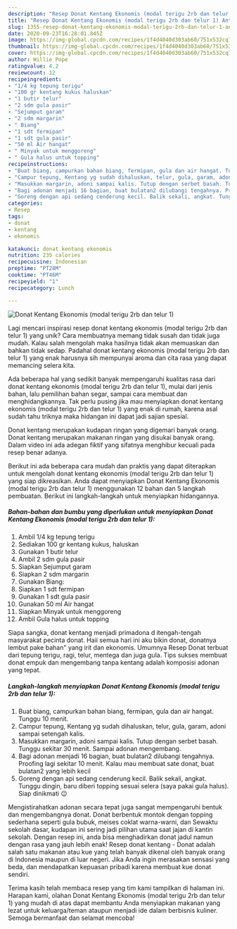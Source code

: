 ```yaml
---
description: "Resep Donat Kentang Ekonomis (modal terigu 2rb dan telur 1) Anti Gagal"
title: "Resep Donat Kentang Ekonomis (modal terigu 2rb dan telur 1) Anti Gagal"
slug: 1355-resep-donat-kentang-ekonomis-modal-terigu-2rb-dan-telur-1-anti-gagal
date: 2020-09-23T16:28:01.845Z
image: https://img-global.cpcdn.com/recipes/1f4d4040d303ab60/751x532cq70/donat-kentang-ekonomis-modal-terigu-2rb-dan-telur-1-foto-resep-utama.jpg
thumbnail: https://img-global.cpcdn.com/recipes/1f4d4040d303ab60/751x532cq70/donat-kentang-ekonomis-modal-terigu-2rb-dan-telur-1-foto-resep-utama.jpg
cover: https://img-global.cpcdn.com/recipes/1f4d4040d303ab60/751x532cq70/donat-kentang-ekonomis-modal-terigu-2rb-dan-telur-1-foto-resep-utama.jpg
author: Willie Pope
ratingvalue: 4.2
reviewcount: 12
recipeingredient:
- "1/4 kg tepung terigu"
- "100 gr kentang kukus haluskan"
- "1 butir telur"
- "2 sdm gula pasir"
- "Sejumput garam"
- "2 sdm margarin"
- " Biang"
- "1 sdt fermipan"
- "1 sdt gula pasir"
- "50 ml Air hangat"
- " Minyak untuk menggoreng"
- " Gula halus untuk topping"
recipeinstructions:
- "Buat biang, campurkan bahan biang, fermipan, gula dan air hangat. Tunggu 10 menit."
- "Campur tepung, Kentang yg sudah dihaluskan, telur, gula, garam, adoni sampai setengah kalis."
- "Masukkan margarin, adoni sampai kalis. Tutup dengan serbet basah. Tunggu sekitar 30 menit. Sampai adonan mengembang."
- "Bagi adonan menjadi 16 bagian, buat bulatan2 dilubangi tengahnya. Proofing lagi sekitar 10 menit. Kalau mau membuat sate donat, buat bulatan2 yang lebih kecil"
- "Goreng dengan api sedang cenderung kecil. Balik sekali, angkat. Tunggu dingin, baru diberi topping sesuai selera (saya pakai gula halus). Siap dinikmati 😉"
categories:
- Resep
tags:
- donat
- kentang
- ekonomis

katakunci: donat kentang ekonomis 
nutrition: 235 calories
recipecuisine: Indonesian
preptime: "PT28M"
cooktime: "PT46M"
recipeyield: "1"
recipecategory: Lunch

---
```



![Donat Kentang Ekonomis (modal terigu 2rb dan telur 1)](https://img-global.cpcdn.com/recipes/1f4d4040d303ab60/751x532cq70/donat-kentang-ekonomis-modal-terigu-2rb-dan-telur-1-foto-resep-utama.jpg)

Lagi mencari inspirasi resep donat kentang ekonomis (modal terigu 2rb dan telur 1) yang unik? Cara membuatnya memang tidak susah dan tidak juga mudah. Kalau salah mengolah maka hasilnya tidak akan memuaskan dan bahkan tidak sedap. Padahal donat kentang ekonomis (modal terigu 2rb dan telur 1) yang enak harusnya sih mempunyai aroma dan cita rasa yang dapat memancing selera kita.

Ada beberapa hal yang sedikit banyak mempengaruhi kualitas rasa dari donat kentang ekonomis (modal terigu 2rb dan telur 1), mulai dari jenis bahan, lalu pemilihan bahan segar, sampai cara membuat dan menghidangkannya. Tak perlu pusing jika mau menyiapkan donat kentang ekonomis (modal terigu 2rb dan telur 1) yang enak di rumah, karena asal sudah tahu triknya maka hidangan ini dapat jadi sajian spesial.

Donat kentang merupakan kudapan ringan yang digemari banyak orang. Donat kentang merupakan makanan ringan yang disukai banyak orang. Dalam video ini ada adegan fiktif yang sifatnya menghibur kecuali pada resep benar adanya.


Berikut ini ada beberapa cara mudah dan praktis yang dapat diterapkan untuk mengolah donat kentang ekonomis (modal terigu 2rb dan telur 1) yang siap dikreasikan. Anda dapat menyiapkan Donat Kentang Ekonomis (modal terigu 2rb dan telur 1) menggunakan 12 bahan dan 5 langkah pembuatan. Berikut ini langkah-langkah untuk menyiapkan hidangannya.

<!--inarticleads1-->

##### Bahan-bahan dan bumbu yang diperlukan untuk menyiapkan Donat Kentang Ekonomis (modal terigu 2rb dan telur 1):

1. Ambil 1/4 kg tepung terigu
1. Sediakan 100 gr kentang kukus, haluskan
1. Gunakan 1 butir telur
1. Ambil 2 sdm gula pasir
1. Siapkan Sejumput garam
1. Siapkan 2 sdm margarin
1. Gunakan  Biang:
1. Siapkan 1 sdt fermipan
1. Gunakan 1 sdt gula pasir
1. Gunakan 50 ml Air hangat
1. Siapkan  Minyak untuk menggoreng
1. Ambil  Gula halus untuk topping


Siapa sangka, donat kentang menjadi primadona d itengah-tengah masyarakat pecinta donat. Haii semua hari ini aku bikin donat, donatnya lembut pake bahan&#34; yang irit dan ekonomis. Umumnya Resep Donat terbuat dari tepung terigu, ragi, telur, mentega dan juga gula. Tips sukses membuat donat empuk dan mengembang tanpa kentang adalah komposisi adonan yang tepat. 

<!--inarticleads2-->

##### Langkah-langkah menyiapkan Donat Kentang Ekonomis (modal terigu 2rb dan telur 1):

1. Buat biang, campurkan bahan biang, fermipan, gula dan air hangat. Tunggu 10 menit.
1. Campur tepung, Kentang yg sudah dihaluskan, telur, gula, garam, adoni sampai setengah kalis.
1. Masukkan margarin, adoni sampai kalis. Tutup dengan serbet basah. Tunggu sekitar 30 menit. Sampai adonan mengembang.
1. Bagi adonan menjadi 16 bagian, buat bulatan2 dilubangi tengahnya. Proofing lagi sekitar 10 menit. Kalau mau membuat sate donat, buat bulatan2 yang lebih kecil
1. Goreng dengan api sedang cenderung kecil. Balik sekali, angkat. Tunggu dingin, baru diberi topping sesuai selera (saya pakai gula halus). Siap dinikmati 😉


Mengistirahatkan adonan secara tepat juga sangat mempengaruhi bentuk dan mengembangnya donat. Donat berbentuk montok dengan topping sederhana seperti gula bubuk, meises coklat warna-warni, dan Sewaktu sekolah dasar, kudapan ini sering jadi pilihan utama saat jajan di kantin sekolah. Dengan resep ini, anda bisa menghadirkan donat jadul namun dengan rasa yang jauh lebih enak! Resep donat kentang - Donat adalah salah satu makanan atau kue yang telah banyak dikenal oleh banyak orang di Indonesia maupun di luar negeri. Jika Anda ingin merasakan sensasi yang beda, dan mendapatkan kepuasan pribadi karena membuat kue donat sendiri. 

Terima kasih telah membaca resep yang tim kami tampilkan di halaman ini. Harapan kami, olahan Donat Kentang Ekonomis (modal terigu 2rb dan telur 1) yang mudah di atas dapat membantu Anda menyiapkan makanan yang lezat untuk keluarga/teman ataupun menjadi ide dalam berbisnis kuliner. Semoga bermanfaat dan selamat mencoba!
